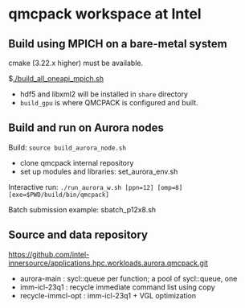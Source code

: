 # qmcpack workspace at Intel

## Build using MPICH on a bare-metal system

cmake (3.22.x higher) must be available.

$[./build_all_oneapi_mpich.sh](build_all_oneapi_mpich.sh)

* hdf5 and libxml2 will be installed in `share` directory
* `build_gpu` is where QMCPACK is configured and built.


## Build and run on Aurora nodes

Build: `source build_aurora_node.sh`
* clone qmcpack internal repository
* set up modules and libraries: set_aurora_env.sh

Interactive run: `./run_aurora_w.sh [ppn=12] [omp=8] [exe=$PWD/build/bin/qmcpack]`

Batch submission example: sbatch_p12x8.sh

## Source and data repository

https://github.com/intel-innersource/applications.hpc.workloads.aurora.qmcpack.git

* aurora-main : sycl::queue per function;  a pool of sycl::queue, one 
* imm-icl-23q1 : recycle immediate command list using copy
* recycle-immcl-opt : imm-icl-23q1 + VGL optimization

